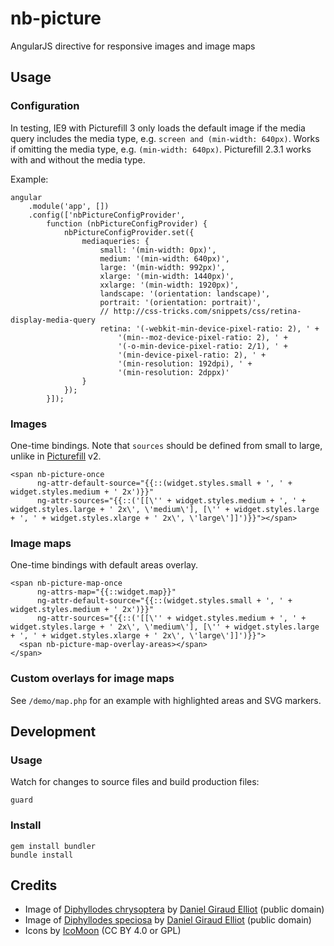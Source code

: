 # nb-picture

AngularJS directive for responsive images and image maps

## Usage

### Configuration

In testing, IE9 with Picturefill 3 only loads the default image if the media query includes the media type, e.g. `screen and (min-width: 640px)`. Works if omitting the media type, e.g. `(min-width: 640px)`. Picturefill 2.3.1 works with and without the media type.

Example:
```
angular
	.module('app', [])
	.config(['nbPictureConfigProvider',
		function (nbPictureConfigProvider) {
			nbPictureConfigProvider.set({
				mediaqueries: {
					small: '(min-width: 0px)',
					medium: '(min-width: 640px)',
					large: '(min-width: 992px)',
					xlarge: '(min-width: 1440px)',
					xxlarge: '(min-width: 1920px)',
					landscape: '(orientation: landscape)',
					portrait: '(orientation: portrait)',
					// http://css-tricks.com/snippets/css/retina-display-media-query
					retina: '(-webkit-min-device-pixel-ratio: 2), ' +
						'(min--moz-device-pixel-ratio: 2), ' +
						'(-o-min-device-pixel-ratio: 2/1), ' +
						'(min-device-pixel-ratio: 2), ' +
						'(min-resolution: 192dpi), ' +
						'(min-resolution: 2dppx)'
				}
			});
		}]);
```

### Images

One-time bindings. Note that `sources` should be defined from small to large, unlike in [Picturefill](https://github.com/scottjehl/picturefill) v2.

```
<span nb-picture-once
      ng-attr-default-source="{{::(widget.styles.small + ', ' + widget.styles.medium + ' 2x')}}"
      ng-attr-sources="{{::('[[\'' + widget.styles.medium + ', ' + widget.styles.large + ' 2x\', \'medium\'], [\'' + widget.styles.large + ', ' + widget.styles.xlarge + ' 2x\', \'large\']]')}}"></span>
```

### Image maps

One-time bindings with default areas overlay.

```
<span nb-picture-map-once
      ng-attrs-map="{{::widget.map}}"
      ng-attr-default-source="{{::(widget.styles.small + ', ' + widget.styles.medium + ' 2x')}}"
      ng-attr-sources="{{::('[[\'' + widget.styles.medium + ', ' + widget.styles.large + ' 2x\', \'medium\'], [\'' + widget.styles.large + ', ' + widget.styles.xlarge + ' 2x\', \'large\']]')}}">
  <span nb-picture-map-overlay-areas></span>
</span>
```

### Custom overlays for image maps

See `/demo/map.php` for an example with highlighted areas and SVG markers.


## Development

### Usage

Watch for changes to source files and build production files:

```
guard
```

### Install

```
gem install bundler
bundle install
```


## Credits

* Image of [Diphyllodes chrysoptera](http://commons.wikimedia.org/wiki/File:!Diphyllodes_chrysoptera!.jpg) by [Daniel Giraud Elliot](https://en.wikipedia.org/wiki/Daniel_Giraud_Elliot) (public domain)
* Image of [Diphyllodes speciosa](http://commons.wikimedia.org/wiki/File:!Diphyllodes_speciosa!.jpg) by [Daniel Giraud Elliot](https://en.wikipedia.org/wiki/Daniel_Giraud_Elliot) (public domain)
* Icons by [IcoMoon](https://icomoon.io) (CC BY 4.0 or GPL)